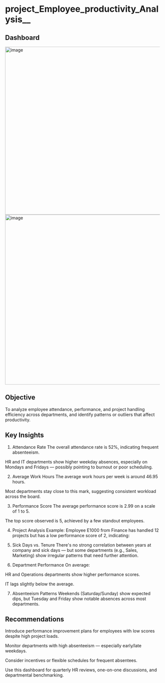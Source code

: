 # project_Employee_productivity_Analysis__

## Dashboard
<img width="1010" height="547" alt="image" src="https://github.com/user-attachments/assets/b1b6255b-2bef-4095-bddd-9dd28ce6e90b" />
<img width="1026" height="554" alt="image" src="https://github.com/user-attachments/assets/619d2e11-d282-45db-941d-8dc1f46b1c6d" />

## Objective
To analyze employee attendance, performance, and project handling efficiency across departments, and identify patterns or outliers that affect productivity.

## Key Insights
1. Attendance Rate
The overall attendance rate is 52%, indicating frequent absenteeism.

HR and IT departments show higher weekday absences, especially on Mondays and Fridays — possibly pointing to burnout or poor scheduling.

2. Average Work Hours
The average work hours per week is around 46.95 hours.

Most departments stay close to this mark, suggesting consistent workload across the board.

3. Performance Score
The average performance score is 2.99 on a scale of 1 to 5.

The top score observed is 5, achieved by a few standout employees.

4. Project Analysis
Example: Employee E1000 from Finance has handled 12 projects but has a low performance score of 2, indicating:

5. Sick Days vs. Tenure
There's no strong correlation between years at company and sick days — but some departments (e.g., Sales, Marketing) show irregular patterns that need further attention.

6. Department Performance
On average:

HR and Operations departments show higher performance scores.

IT lags slightly below the average.

7. Absenteeism Patterns
Weekends (Saturday/Sunday) show expected dips, but Tuesday and Friday show notable absences across most departments.

## Recommendations
Introduce performance improvement plans for employees with low scores despite high project loads.

Monitor departments with high absenteeism — especially early/late weekdays.

Consider incentives or flexible schedules for frequent absentees.

Use this dashboard for quarterly HR reviews, one-on-one discussions, and departmental benchmarking.
